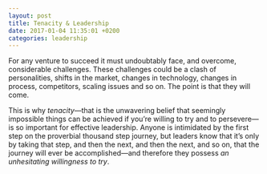 ```yaml
---
layout: post
title: Tenacity & Leadership
date: 2017-01-04 11:35:01 +0200
categories: leadership
---
```


For any venture to succeed it must undoubtably face, and overcome, considerable challenges. These challenges could be a clash of personalities, shifts in the market, changes in technology, changes in process, competitors, scaling issues and so on. The point is that they will come.

This is why *tenacity*—that is the unwavering belief that seemingly impossible things can be achieved if you’re willing to try and to persevere—is so important for effective leadership. Anyone is intimidated by the first step on the proverbial thousand step journey, but leaders know that it’s only by taking that step, and then the next, and then the next, and so on, that the journey will ever be accomplished—and therefore they possess *an unhesitating willingness to try*.

